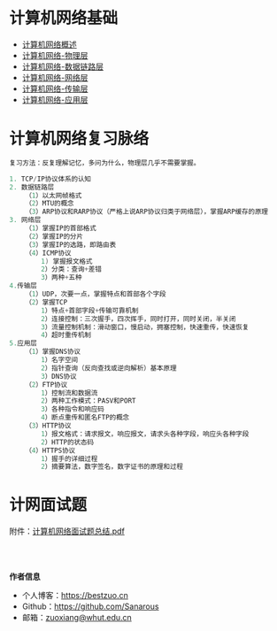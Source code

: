 # 计算机网络基础

- [计算机网络概述](计算机网络-概述)
- [计算机网络-物理层](计算机网络-物理层)
- [计算机网络-数据链路层](计算机网络-链路层)
- [计算机网络-网络层](计算机网络-网络层)
- [计算机网络-传输层](计算机网络-传输层)
- [计算机网络-应用层](计算机网络-应用层)

# 计算机网络复习脉络

```c
复习方法：反复理解记忆，多问为什么，物理层几乎不需要掌握。

1. TCP/IP协议体系的认知
2. 数据链路层
	（1）以太网帧格式
	（2）MTU的概念
	（3）ARP协议和RARP协议（严格上说ARP协议归类于网络层），掌握ARP缓存的原理
3. 网络层
	（1）掌握IP的首部格式
	（2）掌握IP的分片
	（3）掌握IP的选路，即路由表
	（4）ICMP协议
		1) 掌握报文格式
		2）分类：查询+差错
		3）两种+五种
4.传输层
	（1）UDP，次要一点，掌握特点和首部各个字段
	（2）掌握TCP
		1）特点+首部字段+传输可靠机制
		2）连接控制：三次握手，四次挥手，同时打开，同时关闭，半关闭
		3）流量控制机制：滑动窗口，慢启动，拥塞控制，快速重传，快速恢复
		4）超时重传机制
5.应用层
	（1）掌握DNS协议
		1）名字空间
		2）指针查询（反向查找或逆向解析）基本原理
		3）DNS协议
	（2）FTP协议
		1）控制流和数据流
		2）两种工作模式：PASV和PORT
		3）各种指令和响应码
		4）断点重传和匿名FTP的概念
	（3）HTTP协议
		1）报文格式：请求报文，响应报文，请求头各种字段，响应头各种字段
		2）HTTP的状态码
	（4）HTTPS协议
		1）握手的详细过程
		2）摘要算法，数字签名，数字证书的原理和过程
```

# 计网面试题

附件：<a href="https://docsify-1258928558.cos.ap-guangzhou.myqcloud.com/computer-network-interview.pdf" download="计算机网络面试.pdf">计算机网络面试题总结.pdf</a>

<br/>
<br/>

**作者信息**
* 个人博客：https://bestzuo.cn
* Github：https://github.com/Sanarous
* 邮箱：zuoxiang@whut.edu.cn